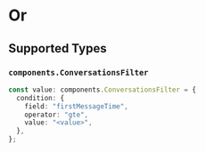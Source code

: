 # Or


## Supported Types

### `components.ConversationsFilter`

```typescript
const value: components.ConversationsFilter = {
  condition: {
    field: "firstMessageTime",
    operator: "gte",
    value: "<value>",
  },
};
```

